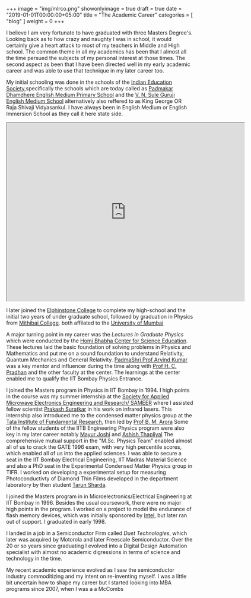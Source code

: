 +++
image = "img/mlrco.png"
showonlyimage = true
draft = true
date = "2019-01-01T00:00:00+05:00"
title = "The Academic Career"
categories = [ "blog" ]
weight = 0
+++

I believe I am very fortunate to have graduated with three Masters Degree's. Looking back
as to how crazy and naughty I was in school, it would certainly give a heart attack to most
of my teachers in Middle and High school. The common theme in all my academics has been
that I almost all the time persued the subjects of my personal interest at those times.
The second aspect as been that I have been directed well in my early academic career and was 
able to use that technique in my later career too.


<!--more-->
My initial schooling was done in the schools of the [Indian Education
Society](http://www.ies.edu),specifically the schools which are today called as
[Padmakar Dhamdhere English Medium Primary School](http://iespdemp.in/) and the [V. N.
Sule Guruji English Medium School](http://www.iesvns.com/) alternatively also
reffered to as King George OR Raja Shivaji Vidyasankul. I have always been in
English Medium or English Immersion School as they call it here state side. 

<iframe src="https://www.google.com/maps/d/embed?mid=1fUSlDtcKOgXqMG40brW6iVVH0GE&hl=en" width="640" height="480"></iframe>

I later joined the [Elphinstone College](https://www.elphinstone.ac.in/) to complete my 
high-school and the initial two years of under graduate school, followed by graduation in 
Physics from [Mithibai College](http://www.mithibai.ac.in/Department%20of%20Physics/M__471). 
both affilated to the [University of Mumbai](http://www.mu.ac.in/)

A major turning point in my career was the *Lectures in Graduate Physics* which
were conducted by the [Homi Bhabha Center for Science
Education](http://www.hbcse.tifr.res.in/). These lectures laid the basic
foundation of solving problems in Physics and Mathematics and put me on a sound foundation  to
understand Relativity, Quantum Mechanics and General Relativity. [PadmaShri
Prof Arvind Kumar](http://www.hbcse.tifr.res.in/people/visiting-scientists/arvind-kumar)
was a key mentor and influencer during the time along with [Prof H. C.
Pradhan](http://www.hbcse.tifr.res.in/people/former-members/hcpradhan) and the
other faculty at the center. The learnings at the center enabled me to qualify
the IIT Bombay Physics Entrance. 

I joined the Masters program in Physics in IIT Bombay in 1994. I high points in
the course was my summer internship at the [Society for Applied Microwave
Electronics Engineering and Research/ SAMEER](https://www.sameer.gov.in/) where
I assisted fellow scientist [Prakash
Suratkar](https://www.linkedin.com/in/prakash-suratkar-45237a7/) in his work on
infrared lasers.  This internship also introduced me to the condensed matter
physics group at the [Tata Institute of Fundamental
Research](http://www.tifr.res.in/~dcmpms/index.php), then led by [Prof B. M.
Arora](https://www.ee.iitb.ac.in/wiki/faculty/bmarora) Some of the fellow
students of the IITB Engineering Physics program were also key in my later
career notably [Mayur
Joshi](https://www.linkedin.com/in/mayur-vinod-joshi-9996182) and [Ashish
Thapliyal](https://www.linkedin.com/in/ashishthapliyal/)
The comprehensive mutual support in the "M.Sc. Physics Team" enabled almost all of us to crack the GATE 1996 exam,
with very high percentile scores, which enabled all of us into the applied sciences. 
I was able to secure a seat in the IIT Bombay Electrical Engineering, IIT Madras Material Science and also a PhD seat in the 
Experimental Condensed Matter Physics group in TIFR. 
I worked on developing a experimental setup for measuring Photoconductivty  of Diamond Thin Films developed in the department laboratory by
then student [Tarun Sharda](https://www.linkedin.com/in/tarunsharda/).

I joined the Masters program in in Microelectronics/Electrical Engineering at IIT Bombay in 1996. 
Besides the usual coursework, there were no major high points in the program. I worked on a project to model
the endurance of flash memory devices, which was initially sponsored by [Intel](https://www.intel.com/), 
but later ran out of support. I graduated in early 1998.

I landed in a job in a Semiconductor Firm called *Duet Technologies*, which later was acquired by Motorola and later Freescale Semiconductor. 
Over the 20 or so years since graduating I evolved into a Digital Design Automation specialist with almost no academic digressions in terms
of science and technology in the time. 

My recent academic experience evolved as I saw the semiconductor industry commoditizing and my intent on re-inventing myself. I was a little bit 
uncertain how to shape my career but I started looking into MBA programs since 2007, when I was a a McCombs 


 






